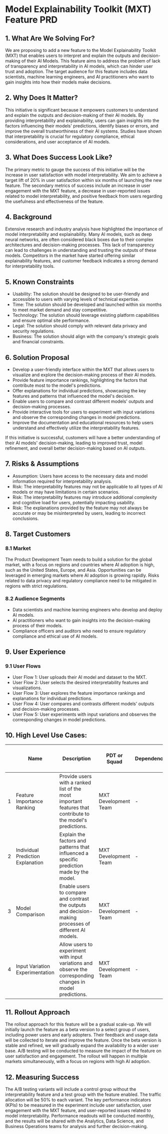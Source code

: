 # Model Explainability Toolkit (MXT) Feature PRD

## 1. What Are We Solving For?
We are proposing to add a new feature to the Model Explainability Toolkit (MXT) that enables users to interpret and explain the outputs and decision-making of their AI Models. This feature aims to address the problem of lack of transparency and interpretability in AI models, which can hinder user trust and adoption. The target audience for this feature includes data scientists, machine learning engineers, and AI practitioners who want to gain insights into how their models make decisions. 

## 2. Why Does It Matter?
This initiative is significant because it empowers customers to understand and explain the outputs and decision-making of their AI models. By providing interpretability and explainability, users can gain insights into the factors influencing their models' predictions, identify biases or errors, and improve the overall trustworthiness of their AI systems. Studies have shown that interpretability is crucial for regulatory compliance, ethical considerations, and user acceptance of AI models.

## 3. What Does Success Look Like?
The primary metric to gauge the success of this initiative will be the increase in user satisfaction with model interpretability. We aim to achieve a target lift of 20% in user satisfaction within six months of launching the new feature. The secondary metrics of success include an increase in user engagement with the MXT feature, a decrease in user-reported issues related to model interpretability, and positive feedback from users regarding the usefulness and effectiveness of the feature.

## 4. Background
Extensive research and industry analysis have highlighted the importance of model interpretability and explainability. Many AI models, such as deep neural networks, are often considered black boxes due to their complex architectures and decision-making processes. This lack of transparency can lead to challenges in understanding and trusting the outputs of these models. Competitors in the market have started offering similar explainability features, and customer feedback indicates a strong demand for interpretability tools.

## 5. Known Constraints
- Usability: The solution should be designed to be user-friendly and accessible to users with varying levels of technical expertise.
- Time: The solution should be developed and launched within six months to meet market demand and stay competitive.
- Technology: The solution should leverage existing platform capabilities and ensure optimal site performance.
- Legal: The solution should comply with relevant data privacy and security regulations.
- Business: The solution should align with the company's strategic goals and financial constraints.

## 6. Solution Proposal
- Develop a user-friendly interface within the MXT that allows users to visualize and explore the decision-making process of their AI models.
- Provide feature importance rankings, highlighting the factors that contribute most to the model's predictions.
- Offer explanations for individual predictions, showcasing the key features and patterns that influenced the model's decision.
- Enable users to compare and contrast different models' outputs and decision-making processes.
- Provide interactive tools for users to experiment with input variations and observe the corresponding changes in model predictions.
- Improve the documentation and educational resources to help users understand and effectively utilize the interpretability features.

If this initiative is successful, customers will have a better understanding of their AI models' decision-making, leading to improved trust, model refinement, and overall better decision-making based on AI outputs.

## 7. Risks & Assumptions
- Assumption: Users have access to the necessary data and model information required for interpretability analysis.
- Risk: The interpretability features may not be applicable to all types of AI models or may have limitations in certain scenarios.
- Risk: The interpretability features may introduce additional complexity and cognitive load for users, potentially impacting usability.
- Risk: The explanations provided by the feature may not always be accurate or may be misinterpreted by users, leading to incorrect conclusions.

## 8. Target Customers
### 8.1 Market
The Product Development Team needs to build a solution for the global market, with a focus on regions and countries where AI adoption is high, such as the United States, Europe, and Asia. Opportunities can be leveraged in emerging markets where AI adoption is growing rapidly. Risks related to data privacy and regulatory compliance need to be mitigated in regions with strict regulations.

### 8.2 Audience Segments
- Data scientists and machine learning engineers who develop and deploy AI models.
- AI practitioners who want to gain insights into the decision-making process of their models.
- Compliance officers and auditors who need to ensure regulatory compliance and ethical use of AI models.

## 9. User Experience
### 9.1 User Flows
- User Flow 1: User uploads their AI model and dataset to the MXT.
- User Flow 2: User selects the desired interpretability features and visualizations.
- User Flow 3: User explores the feature importance rankings and explanations for individual predictions.
- User Flow 4: User compares and contrasts different models' outputs and decision-making processes.
- User Flow 5: User experiments with input variations and observes the corresponding changes in model predictions.

## 10. High Level Use Cases:

|    	| Name                                                       	| Description                                                                                                                                            	| PDT or Squad                                                                           	| Dependency?                                                                 	| Priority                                    	| Open Questions,  Notes & Discussions                                             	|
|----	|------------------------------------------------------------	|--------------------------------------------------------------------------------------------------------------------------------------------------------	|----------------------------------------------------------------------------------------	|-----------------------------------------------------------------------------	|---------------------------------------------	|----------------------------------------------------------------------------------	|
| 1 	| Feature Importance Ranking                                 	| Provide users with a ranked list of the most important features that contribute to the model's predictions.                                           	| MXT Development Team                                                                    	| -                                                                           	| MUST HAVE                                    	| -                                                                                	|
| 2 	| Individual Prediction Explanation                          	| Explain the factors and patterns that influenced a specific prediction made by the model.                                                              	| MXT Development Team                                                                    	| -                                                                           	| MUST HAVE                                    	| -                                                                                	|
| 3 	| Model Comparison                                           	| Enable users to compare and contrast the outputs and decision-making processes of different AI models.                                              	| MXT Development Team                                                                    	| -                                                                           	| SHOULD HAVE                                  	| -                                                                                	|
| 4 	| Input Variation Experimentation                            	| Allow users to experiment with input variations and observe the corresponding changes in model predictions.                                           	| MXT Development Team                                                                    	| -                                                                           	| SHOULD HAVE                                  	| -                                                                                	|

## 11. Rollout Approach
The rollout approach for this feature will be a gradual scale-up. We will initially launch the feature as a beta version to a select group of users, including power users and early adopters. Their feedback and usage data will be collected to iterate and improve the feature. Once the beta version is stable and refined, we will gradually expand the availability to a wider user base. A/B testing will be conducted to measure the impact of the feature on user satisfaction and engagement. The rollout will happen in multiple markets simultaneously, with a focus on regions with high AI adoption.

## 12. Measuring Success
The A/B testing variants will include a control group without the interpretability feature and a test group with the feature enabled. The traffic allocation will be 50% to each variant. The key performance indicators (KPIs) to be measured in the experiment include user satisfaction, user engagement with the MXT feature, and user-reported issues related to model interpretability. Performance readouts will be conducted monthly, and the results will be shared with the Analytics, Data Science, and Business Operations teams for analysis and further decision-making.